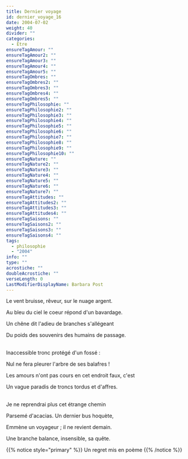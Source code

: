 ```yaml
---
title: Dernier voyage
id: dernier_voyage_16
date: 2004-07-02
weight: 40
divider: ""
categories:
  - Etre
ensureTagAmour: ""
ensureTagAmour2: ""
ensureTagAmour3: ""
ensureTagAmour4: ""
ensureTagAmour5: ""
ensureTagOmbres: ""
ensureTagOmbres2: ""
ensureTagOmbres3: ""
ensureTagOmbres4: ""
ensureTagOmbres5: ""
ensureTagPhilosophie: ""
ensureTagPhilosophie2: ""
ensureTagPhilosophie3: ""
ensureTagPhilosophie4: ""
ensureTagPhilosophie5: ""
ensureTagPhilosophie6: ""
ensureTagPhilosophie7: ""
ensureTagPhilosophie8: ""
ensureTagPhilosophie9: ""
ensureTagPhilosophie10: ""
ensureTagNature: ""
ensureTagNature2: ""
ensureTagNature3: ""
ensureTagNature4: ""
ensureTagNature5: ""
ensureTagNature6: ""
ensureTagNature7: ""
ensureTagAttitudes: ""
ensureTagAttitudes2: ""
ensureTagAttitudes3: ""
ensureTagAttitudes4: ""
ensureTagSaisons: ""
ensureTagSaisons2: ""
ensureTagSaisons3: ""
ensureTagSaisons4: ""
tags:
  - philosophie
  - "2004"
info: ""
type: ""
acrostiche: ""
doubleAcrostiche: ""
verseLength: 0
LastModifierDisplayName: Barbara Post
---
```

Le vent bruisse, rêveur, sur le nuage argent.

Au bleu du ciel le coeur répond d'un bavardage.

Un chêne dit l'adieu de branches s'allégeant

Du poids des souvenirs des humains de passage.

 \
Inaccessible tronc protégé d'un fossé :

Nul ne fera pleurer l'arbre de ses balafres !

Les amours n'ont pas cours en cet endroit faux, c'est

Un vague paradis de troncs tordus et d'affres.

 \
 Je ne reprendrai plus cet étrange chemin

 Parsemé d'acacias. Un dernier bus hoquète,

 Emmène un voyageur ; il ne revient demain.

 Une branche balance, insensible, sa quête.

<!-- FM:Snippet:Start data:{"id":"_simpleNotice","fields":[{"name":"content","value":"Un regret mis en poème"}]} -->
{{% notice style="primary" %}}
Un regret mis en poème
{{% /notice %}}
<!-- FM:Snippet:End -->